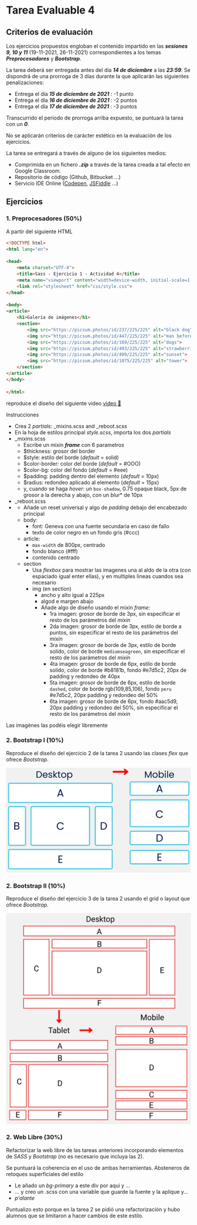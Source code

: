 # Tarea Evaluable 4

## Criterios de evaluación

Los ejercicios propuestos engloban el contenido impartido en las ***sesiones 9, 10 y 11*** (19-11-2021, 26-11-2021) correspondientes a los temas ***Preprocesadores***  y ***Bootstrap***.

La tarea deberá ser entregada antes del día ***14 de diciembre*** a las ***23:59***. Se dispondrá de una prorroga de 3 días durante la que aplicarán las siguientes penalizaciones:

- Entrega el día ***15 de diciembre de 2021*** : -1 punto
- Entrega el día ***16 de diciembre de 2021*** : -2 puntos
- Entrega el día ***17 de diciembre de 2021*** : -3 puntos

Transcurrido el periodo de prorroga arriba expuesto, se puntuará la tarea con un ***0***.

No se aplicarán criterios de carácter estético en la evaluación de los ejercicios.

La tarea se entregará a través de alguno de los siguientes medios:

- Comprimida en un fichero ***.zip*** a través de la tarea creada a tal efecto en Google Classroom.
- Repositorio de código (Github, Bitbucket ...)
- Servicio IDE Online ([Codepen](https://codepen.io/), [JSFiddle](https://jsfiddle.net/) ...)

## Ejercicios

### 1. Preprocesadores (**50%**)

A partir del siguiente HTML

```html
<!DOCTYPE html>
<html lang="en">

<head>
    <meta charset="UTF-8">
    <title>Sass - Ejercicio 1 - Actividad 4</title>
    <meta name="viewport" content="width=device-width, initial-scale=1.0">
    <link rel="stylesheet" href="css/style.css">
</head>

<body>
<article>
    <h1>Galería de imágenes</h1>
    <section>
        <img src="https://picsum.photos/id/237/225/225" alt="black dog">
        <img src="https://picsum.photos/id/447/225/225" alt="man before sea">
        <img src="https://picsum.photos/id/169/225/225" alt="dogs">
        <img src="https://picsum.photos/id/493/225/225" alt="strawberries">
        <img src="https://picsum.photos/id/499/225/225" alt="sunset">
        <img src="https://picsum.photos/id/1075/225/225" alt="tower">
    </section>
</article>
</body>

</html>
```

reproduce el diseño del siguiente video [video :link:](assets/ej-1_tarea-4.mp4)

Instrucciones

- Crea 2 *partials*: _mixins.scss and _reboot.scss
- En la hoja de estilos principal *style.scss*, importa los dos *partials*
- _mixins.scss
  - Escribe un mixin ***frame*** con 6 parametros
  - $thickness: grosor del border
  - $style: estilo del borde (*default* = solid)
  - $color-border: color del borde (*default* = #OOO)
  - $color-bg: color del fondo (*default* = #eee)
  - $padding: padding dentro del elemento (*default* = 10px)
  - $radius: redondeo aplicado al elemento (*default* = 15px)
  - y, cuando se haga *hover*: un `box-shadow`, 0.75 opaque black, 5px de grosor a la derecha y abajo, con un *blur**  de 10px
- _reboot.scss
- - Añade un reset universal y algo de *padding* debajo del encabezado principal
  - body:
    - font: Geneva con una fuente secundaria en caso de fallo
    - texto de color negro en un fondo gris (#ccc)
  - article:
    - `max-width` de 800px, centrado
    - fondo blanco (#fff)
    - contenido centrado
  - section
    - Usa *flexbox* para mostrar las imagenes una al aldo de la otra (con espaciado igual enter ellas), y en multiples lineas cuandos sea necesario
    - img (en section)
      - ancho y alto igual a 225px
      - algod e margen abajo
      - Añade algo de diseño usando el mixin *frame*:
        - 1ra imagen: grosor de borde de 3px, sin especificar el resto de los parámetros del *mixin*
        - 2da imagen: grosor de borde de 3px, estilo de borde a puntos, sin especificar el resto de los parámetros del *mixin*
        - 3ra imagen: grosor de borde de 3px, estilo de borde solido, color de borde `mediumseagreen`, sin especificar el resto de los parámetros del *mixin*
        - 4ta imagen: grosor de borde de 6px, estilo de borde solido, color de borde #b8181b, fondo #e7d5c2, 20px de padding y redondeo de 40px
        - 5ta imagen: grosor de borde de 6px, estilo de borde `dashed`, color de borde rgb(109,85,106), fondo `peru` #e7d5c2, 20px padding y redondeo del 50%
        - 6ta imagen: grosor de borde de 6px, fondo #aac5d9, 20px padding y redondeo del 50%, sin especificar el resto de los parámetros del *mixin*

Las imagénes las podéis elegir libremente

### 2. Bootstrap I (**10%**)

Reproduce el diseño del ejercicio 2 de la tarea 2 usando las clases *flex* que ofrece *Bootstrap*.

<p align=center>
    <img src=assets/holy_grail.png alt=sprites width=600/>
</p>

### 2. Bootstrap II (**10%**)

Reproduce el diseño del ejercicio 3 de la tarea 2 usando el grid o layout que ofrece *Bootstrap*.

<p align=center>
    <img src=assets/holy_grail_grid.png alt=sprites width=600/>
</p>

### 2. Web Libre (**30%**)

Refactorizar la web libre de las tareas anteriores incorporando elementos de *SASS* y *Bootstrap*  (no es necesario que incluya las 2). 

Se puntuará la coherencia en el uso de ambas herramientas. Absteneros de retoques superficiales del estilo 

  - Le añado un *bg-primary* a este div por aqui y ...
  - ... y creo un .scss con una variable que guarde la fuente y la aplique y...
  - *p'alante*

Puntualizo esto porque en la tarea 2 se pidió una refactorización y hubo alumnos que se limitaron a hacer cambios de este estilo.